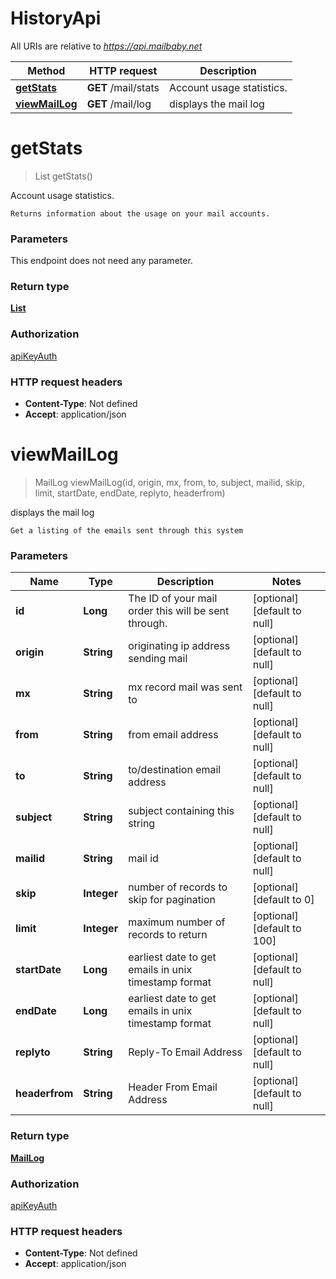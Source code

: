 # HistoryApi

All URIs are relative to *https://api.mailbaby.net*

| Method | HTTP request | Description |
|------------- | ------------- | -------------|
| [**getStats**](HistoryApi.md#getStats) | **GET** /mail/stats | Account usage statistics. |
| [**viewMailLog**](HistoryApi.md#viewMailLog) | **GET** /mail/log | displays the mail log |


<a name="getStats"></a>
# **getStats**
> List getStats()

Account usage statistics.

    Returns information about the usage on your mail accounts.

### Parameters
This endpoint does not need any parameter.

### Return type

[**List**](../Models/getStats_200_response_inner.md)

### Authorization

[apiKeyAuth](../README.md#apiKeyAuth)

### HTTP request headers

- **Content-Type**: Not defined
- **Accept**: application/json

<a name="viewMailLog"></a>
# **viewMailLog**
> MailLog viewMailLog(id, origin, mx, from, to, subject, mailid, skip, limit, startDate, endDate, replyto, headerfrom)

displays the mail log

    Get a listing of the emails sent through this system 

### Parameters

|Name | Type | Description  | Notes |
|------------- | ------------- | ------------- | -------------|
| **id** | **Long**| The ID of your mail order this will be sent through. | [optional] [default to null] |
| **origin** | **String**| originating ip address sending mail | [optional] [default to null] |
| **mx** | **String**| mx record mail was sent to | [optional] [default to null] |
| **from** | **String**| from email address | [optional] [default to null] |
| **to** | **String**| to/destination email address | [optional] [default to null] |
| **subject** | **String**| subject containing this string | [optional] [default to null] |
| **mailid** | **String**| mail id | [optional] [default to null] |
| **skip** | **Integer**| number of records to skip for pagination | [optional] [default to 0] |
| **limit** | **Integer**| maximum number of records to return | [optional] [default to 100] |
| **startDate** | **Long**| earliest date to get emails in unix timestamp format | [optional] [default to null] |
| **endDate** | **Long**| earliest date to get emails in unix timestamp format | [optional] [default to null] |
| **replyto** | **String**| Reply-To Email Address | [optional] [default to null] |
| **headerfrom** | **String**| Header From Email Address | [optional] [default to null] |

### Return type

[**MailLog**](../Models/MailLog.md)

### Authorization

[apiKeyAuth](../README.md#apiKeyAuth)

### HTTP request headers

- **Content-Type**: Not defined
- **Accept**: application/json

